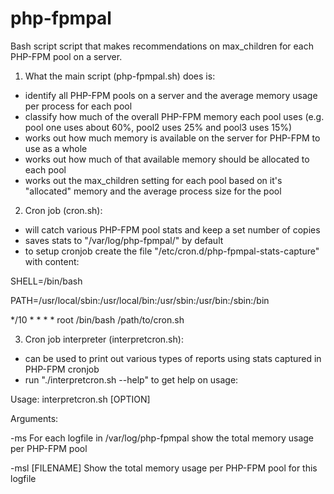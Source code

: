 # php-fpmpal
Bash script script that makes recommendations on max_children for each PHP-FPM pool on a server.

1) What the main script (php-fpmpal.sh) does is:
* identify all PHP-FPM pools on a server and the average memory usage
per process for each pool
* classify how much of the overall PHP-FPM memory each pool uses (e.g.
pool one uses about 60%, pool2 uses 25% and pool3 uses 15%)
* works out how much memory is available on the server for PHP-FPM to
use as a whole
* works out how much of that available memory should be allocated to
each pool
* works out the max_children setting for each pool based on it's
"allocated" memory and the average process size for the pool

2) Cron job (cron.sh):
* will catch various PHP-FPM pool stats and keep a set number of copies
* saves stats to "/var/log/php-fpmpal/" by default
* to setup cronjob create the file "/etc/cron.d/php-fpmpal-stats-capture" with content:

SHELL=/bin/bash

PATH=/usr/local/sbin:/usr/local/bin:/usr/sbin:/usr/bin:/sbin:/bin

*/10 * * * * root /bin/bash /path/to/cron.sh


3) Cron job interpreter (interpretcron.sh):
* can be used to print out various types of reports using stats captured in PHP-FPM cronjob
* run "./interpretcron.sh --help" to get help on usage:

Usage: interpretcron.sh [OPTION]

Arguments:

  -ms                   For each logfile in /var/log/php-fpmpal show the total memory usage per PHP-FPM pool
  
  -msl [FILENAME]       Show the total memory usage per PHP-FPM pool for this logfile

